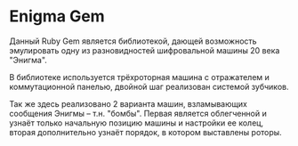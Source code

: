 # Enigma Gem
Данный Ruby Gem является библиотекой, дающей возможность эмулировать одну из разновидностей шифровальной машины 20 века "Энигма".

В библиотеке используется трёхроторная машина с отражателем и коммутационной панелью, двойной шаг реализован системой зубчиков.

Так же здесь реализовано 2 варианта машин, взламывающих сообщения Энигмы – т.н. "бомбы". Первая является облегченной и узнаёт только начальную позицию машины и настройки ее колец, вторая дополнительно узнаёт порядок, в котором выставлены роторы.

